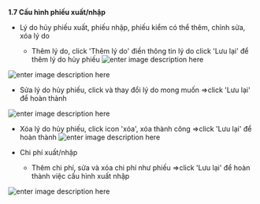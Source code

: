 


**1.7	Cấu hình phiếu xuất/nhập**

+ Lý do hủy phiếu xuất, phiếu nhập, phiếu kiểm có thể thêm, chỉnh sửa, xóa lý do 

  -  Thêm lý do, click 'Thêm lý do' điền thông tin lý do click 'Lưu lại' để thêm lý do hủy phiếu
  ![enter image description here](https://static8.muarecdn.com/original/muare/images/2021/04/12/5911860_screenshot-147.png)
  
![enter image description here](https://static8.muarecdn.com/original/muare/images/2021/04/12/5911861_screenshot-148.png)

   - Sửa lý do hủy phiếu, click và thay đổi lý do mong muốn =>click 'Lưu lại' để hoàn thành 

![enter image description here](https://static8.muarecdn.com/original/muare/images/2021/04/12/5911883_screenshot-149.png)
   
   - Xóa lý do hủy phiếu, click icon 'xóa', xóa thành công =>click 'Lưu lại' để hoàn thành 
   ![enter image description here](https://static8.muarecdn.com/original/muare/images/2021/04/12/5911884_screenshot-150.png)
   

+ Chi phí xuất/nhập

  - Thêm chi phí, sửa và xóa chi phí như phiếu =>click 'Lưu lại' để hoàn thành việc cấu hình xuất nhập

![enter image description here](https://static8.muarecdn.com/original/muare/images/2021/04/12/5911885_screenshot-151.png)

  
  

   
   

